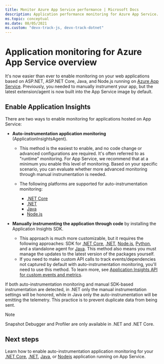```yaml
---
title: Monitor Azure App Service performance | Microsoft Docs
description: Application performance monitoring for Azure App Service. Chart load and response time, dependency information, and set alerts on performance.
ms.topic: conceptual
ms.date: 08/05/2021
ms.custom: "devx-track-js, devx-track-dotnet"
---
```


# Application monitoring for Azure App Service overview

It's now easier than ever to enable monitoring on your web applications based on ASP.NET, ASP.NET Core, Java, and Node.js running on [Azure App Service](../../app-service/index.yml). Previously, you needed to manually instrument your app, but the latest extension/agent is now built into the App Service image by default.

## Enable Application Insights

There are two ways to enable monitoring for applications hosted on App Service:

- **Auto-instrumentation application monitoring** (ApplicationInsightsAgent).

    - This method is the easiest to enable, and no code change or advanced configurations are required. It's often referred to as "runtime" monitoring. For App Service, we recommend that at a minimum you enable this level of monitoring. Based on your specific scenario, you can evaluate whether more advanced monitoring through manual instrumentation is needed.

    - The following platforms are supported for auto-instrumentation monitoring:

        - [.NET Core](./azure-web-apps-net-core.md)
        - [.NET](./azure-web-apps-net.md)
        - [Java](./azure-web-apps-java.md)
        - [Node.js](./azure-web-apps-nodejs.md)

* **Manually instrumenting the application through code** by installing the Application Insights SDK.

    * This approach is much more customizable, but it requires the following approaches: SDK for [.NET Core](./asp-net-core.md), [.NET](./asp-net.md), [Node.js](./nodejs.md), [Python](./opencensus-python.md), and a standalone agent for [Java](./java-in-process-agent.md). This method also means you must manage the updates to the latest version of the packages yourself.
    * If you need to make custom API calls to track events/dependencies not captured by default with auto-instrumentation monitoring, you'll need to use this method. To learn more, see [Application Insights API for custom events and metrics](./api-custom-events-metrics.md).

If both auto-instrumentation monitoring and manual SDK-based instrumentation are detected, in .NET only the manual instrumentation settings will be honored, while in Java only the auto-instrumentation will be emitting the telemetry. This practice is to prevent duplicate data from being sent.

> [!NOTE]
> Snapshot Debugger and Profiler are only available in .NET and .NET Core.

## Next steps

Learn how to enable auto-instrumentation application monitoring for your [.NET Core](./azure-web-apps-net-core.md), [.NET](./azure-web-apps-net.md), [Java](./azure-web-apps-java.md), or [Nodejs](./azure-web-apps-nodejs.md) application running on App Service.
